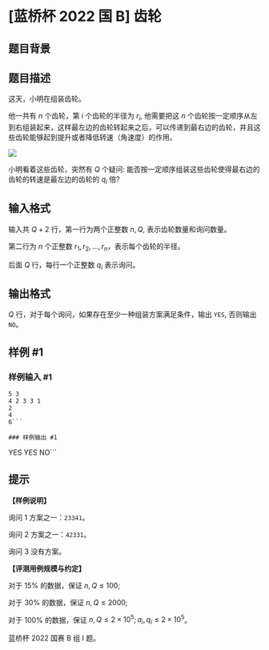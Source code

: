 # [蓝桥杯 2022 国 B] 齿轮

## 题目背景



## 题目描述

这天，小明在组装齿轮。

他一共有 $n$ 个齿轮，第 $i$ 个齿轮的半径为 $r_{i}$, 他需要把这 $n$ 个齿轮按一定顺序从左到右组装起来，这样最左边的齿轮转起来之后，可以传递到最右边的齿轮，并且这些齿轮能够起到提升或者降低转速（角速度）的作用。

![](https://luogu.oss-cn-hangzhou.aliyuncs.com/upload/vjudge_pic/lanqiao/2022_09_29_8ee8d95d6d0319bca20dg-17.jpg)

小明看着这些齿轮，突然有 $Q$ 个疑问: 能否按一定顺序组装这些齿轮使得最右边的齿轮的转速是最左边的齿轮的 $q_{i}$ 倍?


## 输入格式

输入共 $Q+2$ 行，第一行为两个正整数 $n, Q$, 表示齿轮数量和询问数量。

第二行为 $n$ 个正整数 $r_{1}, r_{2}, \ldots, r_{n}$，表示每个齿轮的半径。

后面 $Q$ 行，每行一个正整数 $q_{i}$ 表示询问。


## 输出格式

$Q$ 行，对于每个询问，如果存在至少一种组装方案满足条件，输出 `YES`, 否则输出 `NO`。

## 样例 #1

### 样例输入 #1
```
5 3
4 2 3 3 1
2
4
6```

### 样例输出 #1

```
YES
YES
NO```

## 提示

**【样例说明】**

询问 $1$ 方案之一：`23341`。

询问 $2$ 方案之一：`42331`。

询问 $3$ 没有方案。

**【评测用例规模与约定】**

对于 $15 \%$ 的数据，保证 $n, Q \leq 100$;

对于 $30 \%$ 的数据，保证 $n, Q \leq 2000$;

对于 $100 \%$ 的数据，保证 $n, Q \leq 2 \times 10^{5} ; a_{i}, q_{i} \leq 2 \times 10^{5}$。

蓝桥杯 2022 国赛 B 组 I 题。
